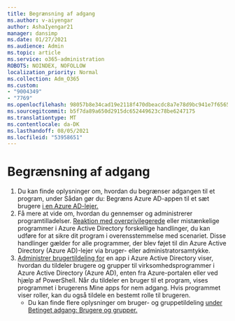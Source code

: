 ```yaml
---
title: Begrænsning af adgang
ms.author: v-aiyengar
author: AshaIyengar21
manager: dansimp
ms.date: 01/27/2021
ms.audience: Admin
ms.topic: article
ms.service: o365-administration
ROBOTS: NOINDEX, NOFOLLOW
localization_priority: Normal
ms.collection: Adm_O365
ms.custom:
- "9004349"
- "7769"
ms.openlocfilehash: 98057b8e34cad19e2118f470dbeacdc8a7e78d9bc941e7f6565743201a541b56
ms.sourcegitcommit: b5f7da89a650d2915dc652449623c78be6247175
ms.translationtype: MT
ms.contentlocale: da-DK
ms.lasthandoff: 08/05/2021
ms.locfileid: "53958651"
---
```

# <a name="restricting-access"></a>Begrænsning af adgang

1. Du kan finde oplysninger om, hvordan du begrænser adgangen til et program, under Sådan gør du: Begræns Azure AD-appen til et sæt brugere [i en Azure AD-lejer.](https://docs.microsoft.com/azure/active-directory/develop/howto-restrict-your-app-to-a-set-of-users)
1. Få mere at vide om, hvordan du gennemser og administrerer programtilladelser. [Reaktion med overprivilegerede](https://docs.microsoft.com/azure/active-directory/manage-apps/manage-application-permissions#control-access-to-an-application) eller mistænkelige programmer i Azure Active Directory forskellige handlinger, du kan udføre for at sikre dit program i overensstemmelse med scenariet. Disse handlinger gælder for alle programmer, der blev føjet til din Azure Active Directory (Azure AD)-lejer via bruger- eller administratorsamtykke.
1. [Administrer brugertildeling for](https://docs.microsoft.com/azure/active-directory/manage-apps/assign-user-or-group-access-portal#configure-an-application-to-require-user-assignment) en app i Azure Active Directory viser, hvordan du tildeler brugere og grupper til virksomhedsprogrammer i Azure Active Directory (Azure AD), enten fra Azure-portalen eller ved hjælp af PowerShell. Når du tildeler en bruger til et program, vises programmet i brugerens Mine apps for nem adgang. Hvis programmet viser roller, kan du også tildele en bestemt rolle til brugeren.
    - Du kan finde flere oplysninger om bruger- og gruppetildeling [under Betinget adgang: Brugere og grupper.](https://docs.microsoft.com/azure/active-directory/conditional-access/concept-conditional-access-users-groups)

